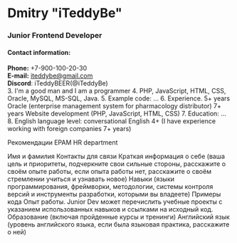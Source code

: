 # Dmitry "iTeddyBe"
### Junior Frontend Developer
#### Contact information:

**Phone:** +7-900-100-20-30<br/>
**E-mail:** iteddybe@gmail.com<br/>
**Discord**: iTeddyBEER(@iTeddyBe)<br/>
3. I'm a good man and I am a programmer
4. PHP, JavaScript, HTML, CSS, Oracle, MySQL, MS-SQL, Java.
5. Example code: ...
6. Experience. 
  5+ years Oracle (enterprise management system for pharmacology distributor)
  7+ years Website development (PHP, JavaScript, HTML, CSS)
7. Education: ...
8. English language level: conversational English 4+ (I have experience working with foreign companies 7+ years)




Рекомендации EPAM HR department

Имя и фамилия
Контакты для связи
Краткая информация о себе (ваша цель и приоритеты, подчеркните свои сильные стороны, расскажите о своём опыте работы, если опыта работы нет, расскажите о своём стремлении учиться и узнавать новое)
Навыки (языки программирования, фреймворки, методологии, системы контроля версий и инструменты разработки, которыми вы владеете)
Примеры кода
Опыт работы. Junior Dev может перечислить учебные проекты с указанием использованных навыков и ссылками на исходный код.
Образование (включая пройденные курсы и тренинги)
Английский язык (уровень английского языка, если была языковая практика, расскажите о ней)
